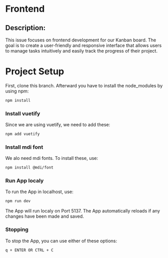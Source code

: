 # Frontend

## Description:
This issue focuses on frontend development for our Kanban board. The goal is to create a user-friendly and responsive interface that allows users to manage tasks intuitively and easily track the progress of their project.

# Project Setup

First, clone this branch. 
Afterward you have to install the node_modules by using npm:

```sh
npm install
```

### Install vuetify
Since we are using vuetify, we need to add these:

```sh
npm add vuetify
```

### Install mdi font
We alo need mdi fonts. To install these, use:
```sh
npm install @mdi/font
```

### Run App localy
To run the App in localhost, use:

```sh
npm run dev
```
The App will run localy on Port 5137. The App automatically reloads if any changes have been made and saved.

### Stopping
To stop the App, you can use either of these options:

```sh  
q + ENTER OR CTRL + C
```

